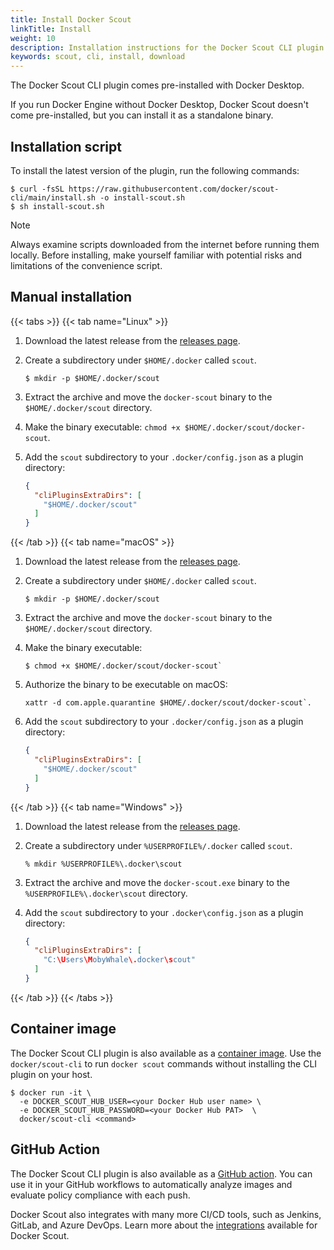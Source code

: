 ```yaml
---
title: Install Docker Scout
linkTitle: Install
weight: 10
description: Installation instructions for the Docker Scout CLI plugin
keywords: scout, cli, install, download
---
```


The Docker Scout CLI plugin comes pre-installed with Docker Desktop.

If you run Docker Engine without Docker Desktop,
Docker Scout doesn't come pre-installed,
but you can install it as a standalone binary.

## Installation script

To install the latest version of the plugin, run the following commands:

```console
$ curl -fsSL https://raw.githubusercontent.com/docker/scout-cli/main/install.sh -o install-scout.sh
$ sh install-scout.sh
```

> [!NOTE]
>
> Always examine scripts downloaded from the internet before running them
> locally. Before installing, make yourself familiar with potential risks and
> limitations of the convenience script.

## Manual installation

{{< tabs >}}
{{< tab name="Linux" >}}

1. Download the latest release from the [releases page](https://github.com/docker/scout-cli/releases).
2. Create a subdirectory under `$HOME/.docker` called `scout`.

   ```console
   $ mkdir -p $HOME/.docker/scout
   ```

3. Extract the archive and move the `docker-scout` binary to the `$HOME/.docker/scout` directory.
4. Make the binary executable: `chmod +x $HOME/.docker/scout/docker-scout`.
5. Add the `scout` subdirectory to your `.docker/config.json` as a plugin directory:

   ```json
   {
     "cliPluginsExtraDirs": [
       "$HOME/.docker/scout"
     ]
   }
   ```

{{< /tab >}}
{{< tab name="macOS" >}}

1. Download the latest release from the [releases page](https://github.com/docker/scout-cli/releases).
2. Create a subdirectory under `$HOME/.docker` called `scout`.

   ```console
   $ mkdir -p $HOME/.docker/scout
   ```

3. Extract the archive and move the `docker-scout` binary to the `$HOME/.docker/scout` directory.
4. Make the binary executable:

   ```console
   $ chmod +x $HOME/.docker/scout/docker-scout`
   ```

5. Authorize the binary to be executable on macOS:

   ```console
   xattr -d com.apple.quarantine $HOME/.docker/scout/docker-scout`.
   ```

6. Add the `scout` subdirectory to your `.docker/config.json` as a plugin directory:

   ```json
   {
     "cliPluginsExtraDirs": [
       "$HOME/.docker/scout"
     ]
   }
   ```

{{< /tab >}}
{{< tab name="Windows" >}}

1. Download the latest release from the [releases page](https://github.com/docker/scout-cli/releases).
2. Create a subdirectory under `%USERPROFILE%/.docker` called `scout`.

   ```console
   % mkdir %USERPROFILE%\.docker\scout
   ```

3. Extract the archive and move the `docker-scout.exe` binary to the `%USERPROFILE%\.docker\scout` directory.
4. Add the `scout` subdirectory to your `.docker\config.json` as a plugin directory:

   ```json
   {
     "cliPluginsExtraDirs": [
       "C:\Users\MobyWhale\.docker\scout"
     ]
   }
   ```

{{< /tab >}}
{{< /tabs >}}

## Container image

The Docker Scout CLI plugin is also available as a [container image](https://hub.docker.com/r/docker/scout-cli).
Use the `docker/scout-cli` to run `docker scout` commands without installing the CLI plugin on your host.

```console
$ docker run -it \
  -e DOCKER_SCOUT_HUB_USER=<your Docker Hub user name> \
  -e DOCKER_SCOUT_HUB_PASSWORD=<your Docker Hub PAT>  \
  docker/scout-cli <command>
```

## GitHub Action

The Docker Scout CLI plugin is also available as a [GitHub action](https://github.com/docker/scout-action).
You can use it in your GitHub workflows to automatically analyze images and evaluate policy compliance with each push.

Docker Scout also integrates with many more CI/CD tools, such as Jenkins, GitLab, and Azure DevOps.
Learn more about the [integrations](integrations/) available for Docker Scout.
